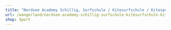 ```yaml
---
title: "Nordsee Academy Schillig, Surfschule / Kitesurfschule / Kitespot"
url: /wangerland/nordsee-academy-schillig-surfschule-kitesurfschule-kitespot/
shop: Sport
---
```


